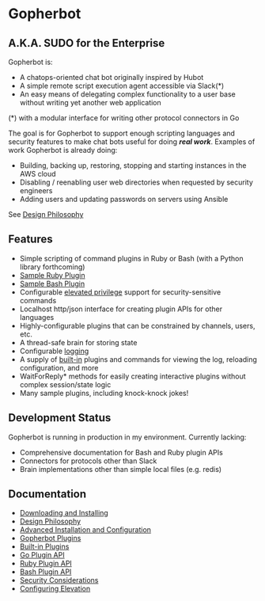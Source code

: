 # Gopherbot
## A.K.A. SUDO for the Enterprise
Gopherbot is:
* A chatops-oriented chat bot originally inspired by Hubot
* A simple remote script execution agent accessible via Slack(*)
* An easy means of delegating complex functionality to a user base without writing yet another web application

 (*) with a modular interface for writing other protocol connectors in Go

The goal is for Gopherbot to support enough scripting languages and security features to make chat bots useful for
doing **_real work_**. Examples of work Gopherbot is already doing:
* Building, backing up, restoring, stopping and starting instances in the AWS cloud
* Disabling / reenabling user web directories when requested by security engineers
* Adding users and updating passwords on servers using Ansible

See [Design Philosophy](doc/Design.md)

## Features
* Simple scripting of command plugins in Ruby or Bash (with a Python library forthcoming)
 * [Sample Ruby Plugin](plugins/rubydemo)
 * [Sample Bash Plugin](plugins/bashdemo)
* Configurable [elevated privilege](doc/Elevation.md) support for security-sensitive commands
* Localhost http/json interface for creating plugin APIs for other languages
* Highly-configurable plugins that can be constrained by channels, users, etc.
* A thread-safe brain for storing state
* Configurable [logging](doc/Builtins.md#log)
* A supply of [built-in](doc/Builtins.md) plugins and commands for viewing the log, reloading configuration, and more 
* WaitForReply* methods for easily creating interactive plugins without complex session/state logic
* Many sample plugins, including knock-knock jokes!

## Development Status
Gopherbot is running in production in my environment. Currently lacking:
* Comprehensive documentation for Bash and Ruby plugin APIs
* Connectors for protocols other than Slack
* Brain implementations other than simple local files (e.g. redis)

## Documentation
* [Downloading and Installing](doc/Install.md)
* [Design Philosophy](doc/Design.md)
* [Advanced Installation and Configuration](doc/Configure.md)
* [Gopherbot Plugins](doc/Plugins.md)
* [Built-in Plugins](doc/Builtins.md)
* [Go Plugin API](doc/GoPlugins.md)
* [Ruby Plugin API](doc/RubyPlugins.md)
* [Bash Plugin API](doc/BashPlugins.md)
* [Security Considerations](doc/Security.md)
* [Configuring Elevation](doc/Elevation.md)
